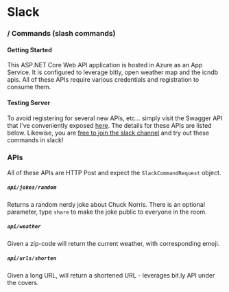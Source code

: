 # Slack
### / Commands (slash commands)

#### Getting Started

This ASP.NET Core Web API application is hosted in Azure as an App Service. It is configured to leverage bitly, open weather map and the icndb apis. All of these APIs require various credentials and registration to consume them.

#### Testing Server

To avoid registering for several new APIs, etc... simply visit the Swagger API that I've conveniently exposed [here](https://slack-slashcommands.azurewebsites.net/swagger). The details for these APIs are listed below. Likewise, you are [free to join the slack channel](http://bit.ly/2TYia6g) and try out these commands in slack!

### APIs

All of these APIs are HTTP Post and expect the `SlackCommandRequest` object.

##### `api/jokes/random`

Returns a random nerdy joke about Chuck Norris. There is an optional parameter, type `share` to make the joke public to everyone in the room.


##### `api/weather`

Given a zip-code will return the current weather, with corresponding emoji.

##### `api/urls/shorten`

Given a long URL, will return a shortened URL - leverages bit.ly API under the covers.
